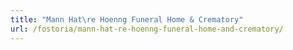 ```yaml
---
title: "Mann Hat\re Hoenng Funeral Home & Crematory"
url: /fostoria/mann-hat-re-hoenng-funeral-home-and-crematory/
---
```

